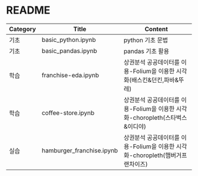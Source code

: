 # README
|**Category**|**Title**|**Content**|
|--------|-----|-------|
|기초|basic_python.ipynb|python 기초 문법|
|기초|basic_pandas.ipynb|pandas 기초 활용|
|학습|franchise-eda.ipynb|<a>상권분석</a> 공공데이터를 이용-Folium을 이용한 시각화(배스킨&던킨,파바&뚜레)|
|학습|coffee-store.ipynb| <a>상권분석</a> 공공데이터를 이용-Folium을 이용한 시각화-choropleth(스타벅스&이디야)|
|실습|hamburger_franchise.ipynb| <a>상권분석</a> 공공데이터를 이용-Folium을 이용한 시각화-choropleth(햄버거프랜차이즈)|

